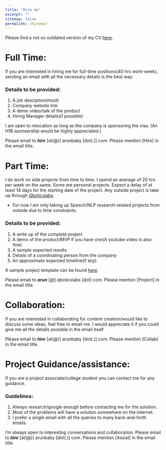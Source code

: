 ```yaml
---
title: "Hire me"
excerpt: ""
sitemap: false
permalink: /hireme/
---
```


<!-- > "The right solution is expensive. The wrong one costs a fortune." - Shane -->

Please find a not so outdated version of my CV [here](/assets/docs/Arun_2025.pdf).

# Full Time:

If you are interested in hiring me for full-time positions(40 hrs work-week), sending an email with all the necessary details is the best way.

### Details to be provided:

1. A job desciption(must)
2. Company website link
3. A demo video/talk of the product
4. Hiring Manager details(if possible)

I am open to relocation as long as the company is sponsoring the visa. (An H1B sponsership would be highly appreciated.) 


<!-- Please mention [Hire] in the email title. [Click here to see the contact details.]({{ site.baseurl }}{% link  _pages/contact.md %}#email-id) -->

Please email to <em>**hire** </em> [at(@)]  arunbaby [dot(.)] com. Please mention [Hire] in the email title.


# Part Time:

I do work on side projects from time to time. I spend an average of 20 hrs per week on the same. Some are personal projects. Expect a delay of at least 14 days for the starting date of the project. Any outside project is take up through [Qboticslabs](https://qboticslabs.com/).
* For now I am only taking up Speech/NLP research-related projects from outside due to time constraints.

### Details to be provided:

1. A write up of the complete project
2. A demo of the product/MVP if you have one(A youtube video is also fine)
3. A sample expected results
3. Details of a coordinating person from the company
4. An approximate expected timeline(if any)

A sample project template can be found [here](/assets/docs/ProjectTemplate.docx).

Please email to <em>**arun** </em> [@]  qboticslabs [dot] com. Please mention [Project] in the email title.

# Collaboration:
If you are interested in collaborating for content creation/would like to discuss some ideas, feel free to email me. I would appreciate it if you could give me all the details possible in the email itself.

<!-- Please mention [Collab] in the email title. [Click here to see the contact details.]({{ site.baseurl }}{% link  _pages/contact.md %}#email-id) -->

Please email to <em>**hire** </em> [at(@)]  arunbaby [dot(.)] com. Please mention [Collab] in the email title.


# Project Guidance/assistance:
	
If you are a project associate/college student you can contact me for any guidance. 

### Guidelines:
	
1. Always research/google enough before contacting me for the solution.
2. Most of the problems will have a solution somewhere on the internet.
3. I prefer a single email with all the queries to many back-and-forth emails.

I’m always open to interesting conversations and collaboration. Please email to <em>**hire** </em> [at(@)]  arunbaby [dot(.)] com. Please mention [Assist] in the email title.